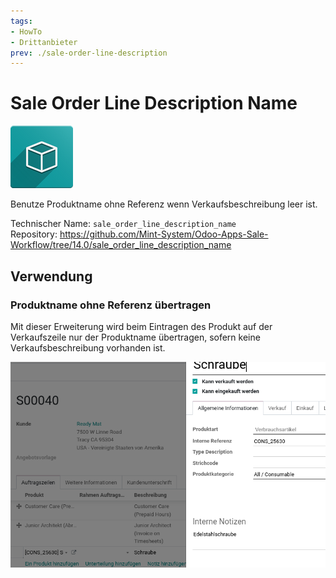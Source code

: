 ```yaml
---
tags:
- HowTo
- Drittanbieter
prev: ./sale-order-line-description
---
```

# Sale Order Line Description Name
![icon_oms_box](assets/icon_oms_box.png)

 Benutze Produktname ohne Referenz wenn Verkaufsbeschreibung leer ist.

Technischer Name: `sale_order_line_description_name`\
Repository: <https://github.com/Mint-System/Odoo-Apps-Sale-Workflow/tree/14.0/sale_order_line_description_name>

## Verwendung

### Produktname ohne Referenz übertragen

Mit dieser Erweiterung wird beim Eintragen des Produkt auf der Verkaufszeile nur der Produktname übertragen, sofern keine Verkaufsbeschreibung vorhanden ist.

![Sale Order Line Description Name](assets/Sale%20Order%20Line%20Description%20Name.png)